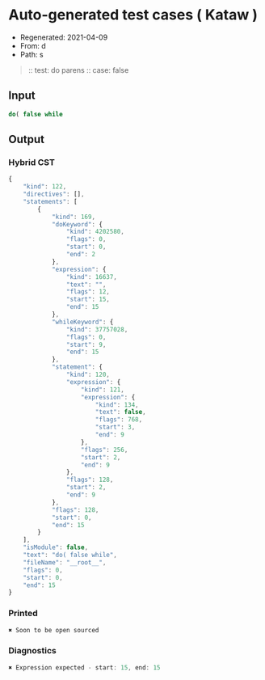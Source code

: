# Auto-generated test cases ( Kataw )
- Regenerated: 2021-04-09
- From: d
- Path: s
> :: test: do parens
> :: case: false
## Input

`````js
do( false while
`````

## Output

### Hybrid CST

```javascript
{
    "kind": 122,
    "directives": [],
    "statements": [
        {
            "kind": 169,
            "doKeyword": {
                "kind": 4202580,
                "flags": 0,
                "start": 0,
                "end": 2
            },
            "expression": {
                "kind": 16637,
                "text": "",
                "flags": 12,
                "start": 15,
                "end": 15
            },
            "whileKeyword": {
                "kind": 37757028,
                "flags": 0,
                "start": 9,
                "end": 15
            },
            "statement": {
                "kind": 120,
                "expression": {
                    "kind": 121,
                    "expression": {
                        "kind": 134,
                        "text": false,
                        "flags": 768,
                        "start": 3,
                        "end": 9
                    },
                    "flags": 256,
                    "start": 2,
                    "end": 9
                },
                "flags": 128,
                "start": 2,
                "end": 9
            },
            "flags": 128,
            "start": 0,
            "end": 15
        }
    ],
    "isModule": false,
    "text": "do( false while",
    "fileName": "__root__",
    "flags": 0,
    "start": 0,
    "end": 15
}
```

### Printed

```javascript
✖ Soon to be open sourced
```

### Diagnostics

```javascript
✖ Expression expected - start: 15, end: 15

```

